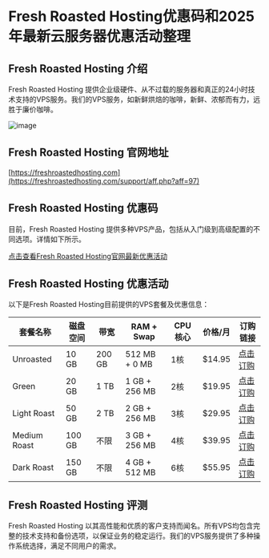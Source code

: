 # Fresh Roasted Hosting优惠码和2025年最新云服务器优惠活动整理

## Fresh Roasted Hosting 介绍
Fresh Roasted Hosting 提供企业级硬件、从不过载的服务器和真正的24小时技术支持的VPS服务。我们的VPS服务，如新鲜烘焙的咖啡，新鲜、浓郁而有力，远胜于廉价咖啡。

![image](https://github.com/mfh287526/FRH/assets/167837059/2b1fc10a-59d3-4935-81f7-b9c310006dba)

## Fresh Roasted Hosting 官网地址
[https://freshroastedhosting.com](https://freshroastedhosting.com/support/aff.php?aff=97)

## Fresh Roasted Hosting 优惠码
目前，Fresh Roasted Hosting 提供多种VPS产品，包括从入门级到高级配置的不同选项。详情如下所示。

[点击查看Fresh Roasted Hosting官网最新优惠活动](https://freshroastedhosting.com/support/aff.php?aff=97)

## Fresh Roasted Hosting 优惠活动

以下是Fresh Roasted Hosting目前提供的VPS套餐及优惠信息：

| 套餐名称    | 磁盘空间 | 带宽         | RAM + Swap | CPU核心 | 价格/月    | 订购链接 |
|-------------|----------|--------------|------------|---------|------------|--------|
| Unroasted   | 10 GB    | 200 GB       | 512 MB + 0 MB | 1核     | $14.95     | [点击订购](https://freshroastedhosting.com/support/aff.php?aff=97) |
| Green       | 20 GB    | 1 TB         | 1 GB + 256 MB | 2核     | $19.95     | [点击订购](https://freshroastedhosting.com/support/aff.php?aff=97) |
| Light Roast | 50 GB    | 2 TB         | 2 GB + 256 MB | 3核     | $29.95     | [点击订购](https://freshroastedhosting.com/support/aff.php?aff=97) |
| Medium Roast| 100 GB   | 不限         | 3 GB + 256 MB | 4核     | $39.95     | [点击订购](https://freshroastedhosting.com/support/aff.php?aff=97) |
| Dark Roast  | 150 GB   | 不限         | 4 GB + 512 MB | 6核     | $55.95     | [点击订购](https://freshroastedhosting.com/support/aff.php?aff=97) |

## Fresh Roasted Hosting 评测
Fresh Roasted Hosting 以其高性能和优质的客户支持而闻名。所有VPS均包含完整的技术支持和备份选项，以保证业务的稳定运行。我们的VPS服务提供了多种操作系统选择，满足不同用户的需求。
